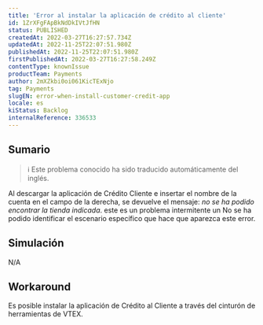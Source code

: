 ```yaml
---
title: 'Error al instalar la aplicación de crédito al cliente'
id: 1ZrXFgFApBkNdDkIVtJfHN
status: PUBLISHED
createdAt: 2022-03-27T16:27:57.734Z
updatedAt: 2022-11-25T22:07:51.980Z
publishedAt: 2022-11-25T22:07:51.980Z
firstPublishedAt: 2022-03-27T16:27:58.249Z
contentType: knownIssue
productTeam: Payments
author: 2mXZkbi0oi061KicTExNjo
tag: Payments
slugEN: error-when-install-customer-credit-app
locale: es
kiStatus: Backlog
internalReference: 336533
---
```


## Sumario

>ℹ️ Este problema conocido ha sido traducido automáticamente del inglés.


Al descargar la aplicación de Crédito Cliente e insertar el nombre de la cuenta en el campo de la derecha, se devuelve el mensaje: _no se ha podido encontrar la tienda indicada_. este es un problema intermitente un No se ha podido identificar el escenario específico que hace que aparezca este error.



## Simulación


N/A



## Workaround


Es posible instalar la aplicación de Crédito al Cliente a través del cinturón de herramientas de VTEX.

